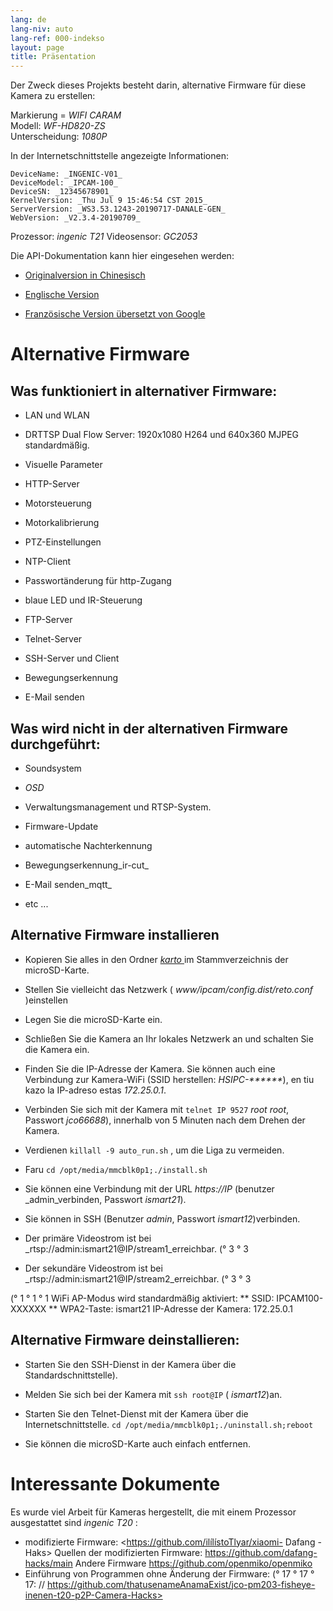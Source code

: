 ```yaml
---
lang: de
lang-niv: auto
lang-ref: 000-indekso
layout: page
title: Präsentation
---
```


Der Zweck dieses Projekts besteht darin, alternative Firmware für diese Kamera zu erstellen:

Markierung = _WIFI CARAM_  
Modell: _WF-HD820-ZS_  
Unterscheidung: _1080P_

In der Internetschnittstelle angezeigte Informationen:
```
DeviceName: _INGENIC-V01_
DeviceModel: _IPCAM-100_
DeviceSN: _12345678901_
KernelVersion: _Thu Jul 9 15:46:54 CST 2015_
ServerVersion: _WS3.53.1243-20190717-DANALE-GEN_
WebVersion: _V2.3.4-20190709_
```

Prozessor: _ingenic T21_
Videosensor: _GC2053_

Die API-Dokumentation kann hier eingesehen werden:  
* [Originalversion in Chinesisch](../zh/includes.zh/html/)


* [Englische Version](../en/includes.en/html/)


* [Französische Version übersetzt von Google](../fr/includes.fr/html/)



# Alternative Firmware

## Was funktioniert in alternativer Firmware:

* LAN und WLAN


* DRTTSP Dual Flow Server: 1920x1080 H264 und 640x360 MJPEG standardmäßig.


* Visuelle Parameter


* HTTP-Server


* Motorsteuerung


* Motorkalibrierung


* PTZ-Einstellungen


* NTP-Client


* Passwortänderung für http-Zugang


* blaue LED und IR-Steuerung


* FTP-Server


* Telnet-Server


* SSH-Server und Client


* Bewegungserkennung


* E-Mail senden



## Was wird nicht in der alternativen Firmware durchgeführt:

* Soundsystem


* _OSD_


* Verwaltungsmanagement und RTSP-System.


* Firmware-Update


* automatische Nachterkennung


* Bewegungserkennung_ir-cut_


* E-Mail senden_mqtt_


* etc ...



## Alternative Firmware installieren

* Kopieren Sie alles in den Ordner [ _karto_ ](https://github.com/jmichault/ipcam-100/tree/master/karto) im Stammverzeichnis der microSD-Karte.


* Stellen Sie vielleicht das Netzwerk ( _www/ipcam/config.dist/reto.conf_ )einstellen


* Legen Sie die microSD-Karte ein.


* Schließen Sie die Kamera an Ihr lokales Netzwerk an und schalten Sie die Kamera ein.


* Finden Sie die IP-Adresse der Kamera. Sie können auch eine Verbindung zur Kamera-WiFi (SSID herstellen: _HSIPC-******_), en tiu kazo la IP-adreso estas _172.25.0.1_.


* Verbinden Sie sich mit der Kamera mit `telnet IP 9527`  _root_ _root_, Passwort _jco66688_), innerhalb von 5 Minuten nach dem Drehen der Kamera.


* Verdienen `killall -9 auto_run.sh` , um die Liga zu vermeiden.


* Faru `cd /opt/media/mmcblk0p1;./install.sh`


* Sie können eine Verbindung mit der URL _https://IP_ (benutzer _admin_verbinden, Passwort _ismart21_).


* Sie können in SSH (Benutzer _admin_, Passwort _ismart12_)verbinden.


* Der primäre Videostrom ist bei _rtsp://admin:ismart21@IP/stream1_erreichbar. (° 3 ° 3


* Der sekundäre Videostrom ist bei _rtsp://admin:ismart21@IP/stream2_erreichbar. (° 3 ° 3


(° 1 ° 1 ° 1 WiFi AP-Modus wird standardmäßig aktiviert:
** SSID: IPCAM100-XXXXXX
** WPA2-Taste: ismart21
IP-Adresse der Kamera: 172.25.0.1

## Alternative Firmware deinstallieren:

* Starten Sie den SSH-Dienst in der Kamera über die Standardschnittstelle).


* Melden Sie sich bei der Kamera mit `ssh root@IP` ( _ismart12_)an.


* Starten Sie den Telnet-Dienst mit der Kamera über die Internetschnittstelle. `cd /opt/media/mmcblk0p1;./uninstall.sh;reboot`



* Sie können die microSD-Karte auch einfach entfernen.



# Interessante Dokumente

Es wurde viel Arbeit für Kameras hergestellt, die mit einem Prozessor ausgestattet sind _ingenic T20_ :
* modifizierte Firmware: <https://github.com/ilílístoTlyar/xiaomi- Dafang -Haks>
Quellen der modifizierten Firmware: <https://github.com/dafang-hacks/main>
Andere Firmware <https://github.com/openmiko/openmiko>
* Einführung von Programmen ohne Änderung der Firmware: (° 17 ° 17 ° 17: // https://github.com/thatusenameAnamaExist/jco-pm203-fisheye-inenen-t20-p2P-Camera-Hacks>


